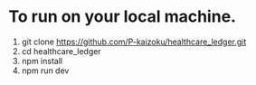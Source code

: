 # To run on your local machine.

1. git clone https://github.com/P-kaizoku/healthcare_ledger.git
2. cd healthcare_ledger
3. npm install
4. npm run dev
